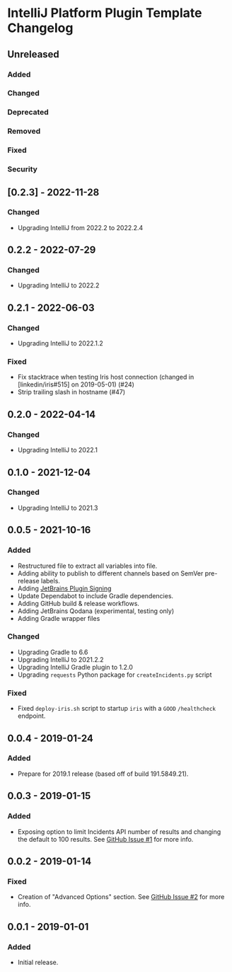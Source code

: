 <!-- Keep a Changelog guide -> https://keepachangelog.com -->

# IntelliJ Platform Plugin Template Changelog

## Unreleased

### Added

### Changed

### Deprecated

### Removed

### Fixed

### Security

## [0.2.3] - 2022-11-28

### Changed
- Upgrading IntelliJ from 2022.2 to 2022.2.4

## 0.2.2 - 2022-07-29

### Changed
- Upgrading IntelliJ to 2022.2

## 0.2.1 - 2022-06-03

### Changed
- Upgrading IntelliJ to 2022.1.2

### Fixed
- Fix stacktrace when testing Iris host connection (changed in [linkedin/iris#515] on 2019-05-01) (#24)
- Strip trailing slash in hostname (#47)

## 0.2.0 - 2022-04-14

### Changed
- Upgrading IntelliJ to 2022.1

## 0.1.0 - 2021-12-04

### Changed
- Upgrading IntelliJ to 2021.3

## 0.0.5 - 2021-10-16

### Added
- Restructured file to extract all variables into file.
- Adding ability to publish to different channels based on SemVer pre-release labels.
- Adding [JetBrains Plugin Signing](https://plugins.jetbrains.com/docs/intellij/plugin-signing.html)
- Update Dependabot to include Gradle dependencies.
- Adding GitHub build & release workflows.
- Adding JetBrains Qodana (experimental, testing only)
- Adding Gradle wrapper files

### Changed
- Upgrading Gradle to 6.6
- Upgrading IntelliJ to 2021.2.2
- Upgrading IntelliJ Gradle plugin to 1.2.0
- Upgrading `requests` Python package for `createIncidents.py` script

### Fixed
- Fixed `deploy-iris.sh` script to startup `iris` with a `GOOD` `/healthcheck` endpoint.

## 0.0.4 - 2019-01-24

### Added
- Prepare for 2019.1 release (based off of build 191.5849.21).

## 0.0.3 - 2019-01-15

### Added
- Exposing option to limit Incidents API number of results and changing the default to 100 results. See <a href="https://github.com/ChrisCarini/iris-jetbrains-plugin/issues/2">GitHub Issue #1</a> for more info.

## 0.0.2 - 2019-01-14

### Fixed
- Creation of "Advanced Options" section. See <a href="https://github.com/ChrisCarini/iris-jetbrains-plugin/issues/2">GitHub Issue #2</a> for more info.

## 0.0.1 - 2019-01-01

### Added
- Initial release.
